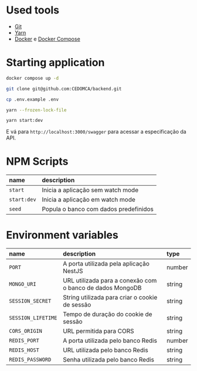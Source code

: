 # Used tools

- [Git](https://git-scm.com/book/en/v2/Getting-Started-Installing-Git)
- [Yarn](https://yarnpkg.com/getting-started/install)
- [Docker](https://docs.docker.com/engine/install/) e [Docker Compose](https://docs.docker.com/compose/install/)

# Starting application

```bash
docker compose up -d

git clone git@github.com:CEDOMCA/backend.git

cp .env.example .env

yarn --frozen-lock-file

yarn start:dev
```

E vá para `http://localhost:3000/swagger` para acessar a especificação da API.

# NPM Scripts

| name        | description                           |
| :---------- | :------------------------------------ |
| `start`     | Inicia a aplicação sem watch mode     |
| `start:dev` | Inicia a aplicação em watch mode      |
| `seed`      | Popula o banco com dados predefinidos |

# Environment variables

| name               | description                                               | type   |
| :----------------- | :-------------------------------------------------------- | :----- |
| `PORT`             | A porta utilizada pela aplicação NestJS                   | number |
| `MONGO_URI`        | URL utilizada para a conexão com o banco de dados MongoDB | string |
| `SESSION_SECRET`   | String utilizada para criar o cookie de sessão            | string |
| `SESSION_LIFETIME` | Tempo de duração do cookie de sessão                      | string |
| `CORS_ORIGIN`      | URL permitida para CORS                                   | string |
| `REDIS_PORT`       | A porta utilizada pelo banco Redis                        | number |
| `REDIS_HOST`       | URL utilizada pelo banco Redis                            | string |
| `REDIS_PASSWORD`   | Senha utilizada pelo banco Redis                          | string |
